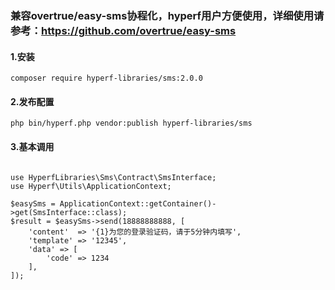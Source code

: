 ### 兼容overtrue/easy-sms协程化，hyperf用户方便使用，详细使用请参考：https://github.com/overtrue/easy-sms

#### 1.安装
```
composer require hyperf-libraries/sms:2.0.0
```

#### 2.发布配置

```
php bin/hyperf.php vendor:publish hyperf-libraries/sms
```
#### 3.基本调用

```

use HyperfLibraries\Sms\Contract\SmsInterface;
use Hyperf\Utils\ApplicationContext;

$easySms = ApplicationContext::getContainer()->get(SmsInterface::class);
$result = $easySms->send(18888888888, [
    'content'  => '{1}为您的登录验证码，请于5分钟内填写',
    'template' => '12345',
    'data' => [
        'code' => 1234
    ],
]);
```


